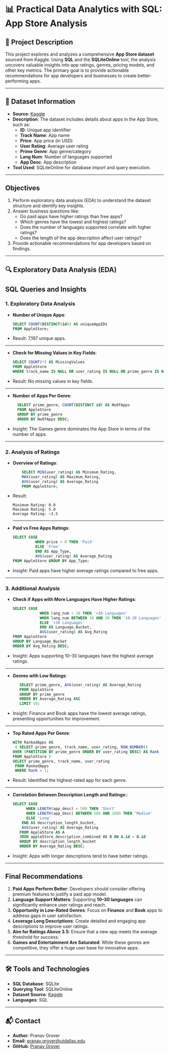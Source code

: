 # 📊 Practical Data Analytics with SQL: App Store Analysis

## 📑 Project Description
This project explores and analyzes a comprehensive **App Store dataset** sourced from Kaggle. Using **SQL** and the **SQLiteOnline** tool, the analysis uncovers valuable insights into app ratings, genres, pricing models, and other key metrics. The primary goal is to provide actionable recommendations for app developers and businesses to create better-performing apps.

---

## 📂 Dataset Information
- **Source**: [Kaggle](https://www.kaggle.com)
- **Description**: The dataset includes details about apps in the App Store, such as:
  - **ID**: Unique app identifier
  - **Track Name**: App name
  - **Price**: App price (in USD)
  - **User Rating**: Average user rating
  - **Prime Genre**: App genre/category
  - **Lang Num**: Number of languages supported
  - **App Desc**: App description
- **Tool Used**: SQLiteOnline for database import and query execution.

---

## Objectives

1. Perform exploratory data analysis (EDA) to understand the dataset structure and identify key insights.
2. Answer business questions like:
   - Do paid apps have higher ratings than free apps?
   - Which genres have the lowest and highest ratings?
   - Does the number of languages supported correlate with higher ratings?
   - Does the length of the app description affect user ratings?
3. Provide actionable recommendations for app developers based on findings.

---

## 🔍 Exploratory Data Analysis (EDA)

## SQL Queries and Insights

### 1. **Exploratory Data Analysis**

- **Number of Unique Apps**:
  ```sql
  SELECT COUNT(DISTINCT(id)) AS uniqueAppIDs
  FROM AppleStore;
- Result: 7,197 unique apps.
---

- **Check for Missing Values in Key Fields**:
  ```sql
  SELECT COUNT(*) AS MissingValues 
  FROM AppleStore 
  WHERE track_name IS NULL OR user_rating IS NULL OR prime_genre IS NULL;
- Result: No missing values in key fields.
---

- **Number of Apps Per Genre**:
  ```sql
    SELECT prime_genre, COUNT(DISTINCT id) AS NoOfApps
    FROM AppleStore
    GROUP BY prime_genre
    ORDER BY NoOfApps DESC;
- Insight: The Games genre dominates the App Store in terms of the number of apps.
---

### 2. **Analysis of Ratings**

- **Overview of Ratings**:
  ```sql
      SELECT MIN(user_rating) AS Minimum_Rating,
      MAX(user_rating) AS Maximum_Rating,
      AVG(user_rating) AS Average_Rating
      FROM AppleStore;
- Result:

      Minimum Rating: 0.0
      Maximum Rating: 5.0
      Average Rating: ~3.5
  ---

- **Paid vs Free Apps Ratings**:
   ```sql
   SELECT CASE
             WHEN price > 0 THEN 'Paid'
             ELSE 'Free'
             END AS App_Type,
             AVG(user_rating) AS Average_Rating
   FROM AppleStore GROUP BY App_Type;
- Insight: Paid apps have higher average ratings compared to free apps.

---

### 3. **Additional Analysis**

- **Check if Apps with More Languages Have Higher Ratings**:
  ```sql
  SELECT CASE
              WHEN lang_num < 10 THEN '<10 Languages'
              WHEN lang_num BETWEEN 10 AND 30 THEN '10-30 Languages'
              ELSE '>30 Languages'
              END AS Language_Bucket,
              AVG(user_rating) AS Avg_Rating
  FROM AppleStore
  GROUP BY Language_Bucket
  ORDER BY Avg_Rating DESC;
- Insight: Apps supporting 10–30 languages have the highest average ratings.
---
- **Genres with Low Ratings**:
   ```sql
      SELECT prime_genre, AVG(user_rating) AS Average_Rating
      FROM AppleStore
      GROUP BY prime_genre
      ORDER BY Average_Rating ASC
      LIMIT 10;
- Insight: Finance and Book apps have the lowest average ratings, presenting opportunities for improvement.
---
- **Top Rated Apps Per Genre**:
   ```sql
   WITH RankedApps AS
    ( SELECT prime_genre, track_name, user_rating, ROW_NUMBER()
   OVER (PARTITION BY prime_genre ORDER BY user_rating DESC) AS Rank
   FROM AppleStore )
   SELECT prime_genre, track_name, user_rating
    FROM RankedApps
    WHERE Rank = 1;
 - Result: Identified the highest-rated app for each genre.
---
- **Correlation Between Description Length and Ratings:**:
   ```sql
  SELECT CASE
         WHEN LENGTH(app_desc) < 500 THEN 'Short'
         WHEN LENGTH(app_desc) BETWEEN 500 AND 1000 THEN 'Medium'
         ELSE 'Long'
       END AS description_length_bucket, 
       AVG(user_rating) AS Average_Rating
      FROM AppleStore AS A
      JOIN appleStore_description_combined AS B ON A.id = B.id
      GROUP BY description_length_bucket
      ORDER BY Average_Rating DESC;
 - Insight: Apps with longer descriptions tend to have better ratings.

---

## Final Recommendations
1. **Paid Apps Perform Better**: Developers should consider offering premium features to justify a paid app model.
2. **Language Support Matters**: Supporting **10–30 languages** can significantly enhance user ratings and reach.
3. **Opportunity in Low-Rated Genres**: Focus on **Finance** and **Book** apps to address gaps in user satisfaction.
4. **Leverage Long Descriptions**: Create detailed and engaging app descriptions to improve user ratings.
5. **Aim for Ratings Above 3.5**: Ensure that a new app meets the average threshold for success.
6. **Games and Entertainment Are Saturated**: While these genres are competitive, they offer a huge user base for innovative apps.

---

## 🛠 Tools and Technologies
- **SQL Database**: SQLite
- **Querying Tool**: SQLiteOnline
- **Dataset Source**: [Kaggle](https://www.kaggle.com)
- **Languages**: SQL

---

## 📬 Contact
- **Author**: Pranav Grover
- **Email**: [pranav.grover@utdallas.edu](mailto:pranav.grover@utdallas.edu)  
- **GitHub**: [Pranav Grover](https://github.com/Pranav0520)
